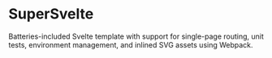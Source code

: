 # SuperSvelte

Batteries-included Svelte template with support for single-page routing, unit tests, environment management, and inlined SVG assets using Webpack.

